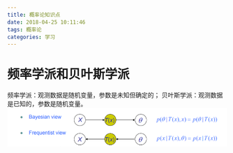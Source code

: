 ```yaml
---
title: 概率论知识点
date: 2018-04-25 10:11:46
tags: 概率论
categories: 学习
---
```

# 频率学派和贝叶斯学派
频率学派：观测数据是随机变量，参数是未知但确定的；
贝叶斯学派：观测数据是已知的，参数是随机变量。
![](https://raw.githubusercontent.com/hjyai94/Blog/master/source/uploads/%E9%A2%91%E7%8E%87%E5%AD%A6%E6%B4%BE%E4%B8%8E%E8%B4%9D%E5%8F%B6%E6%96%AF%E5%AD%A6%E6%B4%BE.png)
